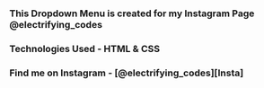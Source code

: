 ### This Dropdown Menu is created for my Instagram Page @electrifying_codes

### Technologies Used - HTML & CSS

### Find me on Instagram - [@electrifying_codes][Insta]

[Instagram]: https://www.instagram.com/electrifying_codes